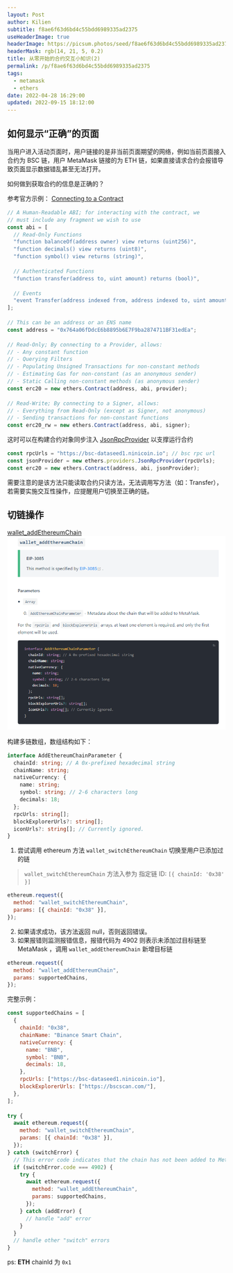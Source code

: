 ```yaml
---
layout: Post
author: Kilien
subtitle: f8ae6f63d6bd4c55bdd6989335ad2375
useHeaderImage: true
headerImage: https://picsum.photos/seed/f8ae6f63d6bd4c55bdd6989335ad2375/1920/1080
headerMask: rgb(14, 21, 5, 0.2)
title: 从零开始的合约交互小知识(2)
permalink: /p/f8ae6f63d6bd4c55bdd6989335ad2375
tags:
  - metamask
  - ethers
date: 2022-04-28 16:29:00
updated: 2022-09-15 18:12:00
---
```


## 如何显示“正确”的页面

当用户进入活动页面时，用户链接的是非当前页面期望的网络，例如当前页面接入合约为 BSC 链，用户 MetaMask 链接的为 ETH 链，如果直接请求合约会报错导致页面显示数据错乱甚至无法打开。

如何做到获取合约的信息是正确的？

参考官方示例：
[Connecting to a Contract](https://docs.ethers.io/v5/api/contract/example/)

```js
// A Human-Readable ABI; for interacting with the contract, we
// must include any fragment we wish to use
const abi = [
  // Read-Only Functions
  "function balanceOf(address owner) view returns (uint256)",
  "function decimals() view returns (uint8)",
  "function symbol() view returns (string)",

  // Authenticated Functions
  "function transfer(address to, uint amount) returns (bool)",

  // Events
  "event Transfer(address indexed from, address indexed to, uint amount)",
];

// This can be an address or an ENS name
const address = "0x764a06fDdcE6b8895b6E7F9ba2874711BF31edEa";

// Read-Only; By connecting to a Provider, allows:
// - Any constant function
// - Querying Filters
// - Populating Unsigned Transactions for non-constant methods
// - Estimating Gas for non-constant (as an anonymous sender)
// - Static Calling non-constant methods (as anonymous sender)
const erc20 = new ethers.Contract(address, abi, provider);

// Read-Write; By connecting to a Signer, allows:
// - Everything from Read-Only (except as Signer, not anonymous)
// - Sending transactions for non-constant functions
const erc20_rw = new ethers.Contract(address, abi, signer);
```

这时可以在构建合约对象同步注入 [JsonRpcProvider](https://docs.ethers.io/v5/api/providers/jsonrpc-provider/) 以支撑运行合约

```js
const rpcUrls = "https://bsc-dataseed1.ninicoin.io"; // bsc rpc url
const jsonProvider = new ethers.providers.JsonRpcProvider(rpcUrls);
const erc20 = new ethers.Contract(address, abi, jsonProvider);
```

需要注意的是该方法只能读取合约只读方法，无法调用写方法（如：Transfer），若需要实施交互性操作，应提醒用户切换至正确的链。

[](https://docs.ethers.io/v5/api/contract/example/)

## 切链操作

[wallet_addEthereumChain](https://docs.metamask.io/guide/rpc-api.html#unrestricted-methods)
![32e87515f76cc907122b31920f4e562c.png](./resource/b23f547b7028438692f77039d364cddf.png)

构建多链数组，数组结构如下：

```ts
interface AddEthereumChainParameter {
  chainId: string; // A 0x-prefixed hexadecimal string
  chainName: string;
  nativeCurrency: {
    name: string;
    symbol: string; // 2-6 characters long
    decimals: 18;
  };
  rpcUrls: string[];
  blockExplorerUrls?: string[];
  iconUrls?: string[]; // Currently ignored.
}
```

1. 尝试调用 ethereum 方法 `wallet_switchEthereumChain` 切换至用户已添加过的链

> `wallet_switchEthereumChain` 方法入参为 指定链 ID:
> `[{ chainId: '0x38' }]`

```js
ethereum.request({
  method: "wallet_switchEthereumChain",
  params: [{ chainId: "0x38" }],
});
```

2. 如果请求成功，该方法返回 null，否则返回错误。
3. 如果报错则监测报错信息，报错代码为 4902 则表示未添加过目标链至 MetaMask ，调用 `wallet_addEthereumChain` 新增目标链

```js
ethereum.request({
  method: "wallet_addEthereumChain",
  params: supportedChains,
});
```

完整示例：

```js
const supportedChains = [
  {
    chainId: "0x38",
    chainName: "Binance Smart Chain",
    nativeCurrency: {
      name: "BNB",
      symbol: "BNB",
      decimals: 18,
    },
    rpcUrls: ["https://bsc-dataseed1.ninicoin.io"],
    blockExplorerUrls: ["https://bscscan.com/"],
  },
];

try {
  await ethereum.request({
    method: "wallet_switchEthereumChain",
    params: [{ chainId: "0x38" }],
  });
} catch (switchError) {
  // This error code indicates that the chain has not been added to MetaMask.
  if (switchError.code === 4902) {
    try {
      await ethereum.request({
        method: "wallet_addEthereumChain",
        params: supportedChains,
      });
    } catch (addError) {
      // handle "add" error
    }
  }
  // handle other "switch" errors
}
```

ps: **ETH** chainId 为 `0x1`
